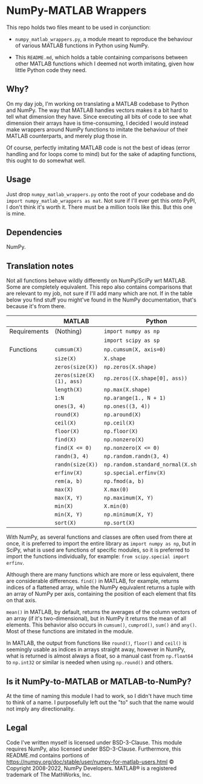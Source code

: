 # NumPy-MATLAB Wrappers
This repo holds two files meant to be used in conjunction:

- `numpy_matlab_wrappers.py`, a module meant to reproduce the behaviour of
  various MATLAB functions in Python using NumPy.

- This `README.md`, which holds a table containing comparisons between
  other MATLAB functions which I deemed not worth imitating, given how
  little Python code they need. 

## Why?
On my day job, I'm working on translating a MATLAB codebase to Python and NumPy.
The way that MATLAB handles vectors makes it a bit hard to tell what dimension
they have. Since executing all bits of code to see what dimension their arrays
have is time-consuming, I decided I would instead make wrappers around NumPy
functions to imitate the behaviour of their MATLAB counterparts, and
merely plug those in.

Of course, perfectly imitating MATLAB code is not the best of ideas (error
handling and for loops come to mind) but for the sake of adapting functions,
this ought to do somewhat well.

## Usage
Just drop `numpy_matlab_wrappers.py` onto the root of your codebase and do
`import numpy_matlab_wrappers as mat`. Not sure if I'll ever get this onto
PyPI, I don't think it's worth it. There must be a million tools like this.
But this one is mine.

## Dependencies
NumPy.

## Translation notes
Not all functions behave wildly differently on NumPy/SciPy wrt MATLAB. Some are
completely equivalent. This repo also contains comparisons that are relevant
to my job, not sure if I'll add many which are not. If in the table below
you find stuff you might've found in the NumPy documentation, that's because it's from there. 

|              | MATLAB                      | Python                               |
|--------------|-----------------------------|--------------------------------------|
| Requirements | (Nothing)                   | `import numpy as np`                 |
|              |                             | `import scipy as sp`                 |
| Functions    | `cumsum(X)`                 | `np.cumsum(X, axis=0)`               |
|              | `size(X)`                   | `X.shape`                            |
|              | `zeros(size(X))`            | `np.zeros(X.shape)`                  |
|              | `zeros(size(X)(1), ass)`    | `np.zeros((X.shape[0], ass))`        |
|              | `length(X)`                 | `np.max(X.shape)`                    |
|              | `1:N`                       | `np.arange(1., N + 1)`               |
|              | `ones(3, 4)`                | `np.ones((3, 4))`                    |
|              | `round(X)`                  | `np.around(X)`                       |
|              | `ceil(X)`                   | `np.ceil(X)`                         |
|              | `floor(X)`                  | `np.floor(X)`                        | 
|              | `find(X)`                   | `np.nonzero(X)`                      |
|              | `find(X <= 0)`              | `np.nonzero(X <= 0)`                 |
|              | `randn(3, 4)`               | `np.random.randn(3, 4)`              |
|              | `randn(size(X))`            | `np.random.standard_normal(X.shape)` |
|              | `erfinv(X)`                 | `sp.special.erfinv(X)`               |
|              | `rem(a, b)`                 | `np.fmod(a, b)`                      |
|              | `max(X)`                    | `X.max(0)`                           |
|              | `max(X, Y)`                 | `np.maximum(X, Y)`                   |
|              | `min(X)`                    | `X.min(0)`                           |
|              | `min(X, Y)`                 | `np.minimum(X, Y)`                   |
|              | `sort(X)`                   | `np.sort(X)`                         |

With NumPy, as several functions and classes are often used from there at once,
it is preferred to import the entire library as `import numpy as np`, but in
SciPy, what is used are functions of specific modules, so it is preferred to
import the functions individually, for example: `from scipy.special import erfinv`.

Although there are many functions which are more or less equivalent, there are
considerable differences. `find()` in MATLAB, for example, returns indices of a
flattened array, while the NumPy equivalent returns a tuple with an array of
NumPy per axis, containing the position of each element that fits on that axis.

`mean()` in MATLAB, by default, returns the averages of the column vectors of an
array (if it's two-dimensional), but in NumPy it returns the mean of all
elements. This behavior also occurs in `cumsum()`, `cumprod()`, `sum()` and `any()`.
Most of these functions are imitated in the module.

In MATLAB, the output from functions like `round()`, `floor()` and `ceil()` is
seemingly usable as indices in arrays straight away, however in NumPy, what is
returned is almost always a float, so a manual cast from `np.float64` to
`np.int32` or similar is needed when using `np.round()` and others.

## Is it NumPy-to-MATLAB or MATLAB-to-NumPy?
At the time of naming this module I had to work, so I didn't have much time
to think of a name. I purposefully left out the "to" such that the name would
not imply any directionality.

## Legal
Code I've written myself is licensed under BSD-3-Clause. This module
requires NumPy, also licensed under BSD-3-Clause. Furthermore, this README.md
contains portions of
<https://numpy.org/doc/stable/user/numpy-for-matlab-users.html> © Copyright
2008-2022, NumPy Developers. MATLAB® is a registered trademark of The MathWorks, Inc.
